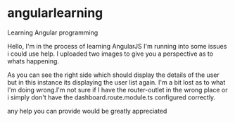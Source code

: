 # angularlearning
Learning Angular programming

Hello, I'm in the process of learning AngularJS I'm running into some issues i could use help.
I uploaded two images to give you a perspective as to whats happening.

As you can see the right side which should display the details of the user but in this instance its displaying the user list again.
I'm a bit lost as to what I'm doing wrong.I'm not sure if I have the router-outlet in the wrong place or i simply don't have the dashboard.route.module.ts configured correctly. 

any help you can provide would be greatly appreciated
